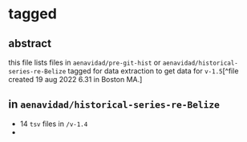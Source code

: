 # tagged

## abstract

this file lists files in `aenavidad/pre-git-hist` or `aenavidad/historical-series-re-Belize` tagged for data extraction to get data for `v-1.5`[^file created 19 aug 2022 6.31 in Boston MA.]

## in `aenavidad/historical-series-re-Belize`

- 14 `tsv` files in `/v-1.4`
- 